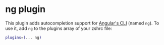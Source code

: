 # ng plugin
This plugin adds autocompletion support for [Angular's CLI](https://github.com/angular/angular-cli)
(named `ng`).
To use it, add `ng` to the plugins array of your zshrc file:
```zsh
plugins=(... ng)
```
